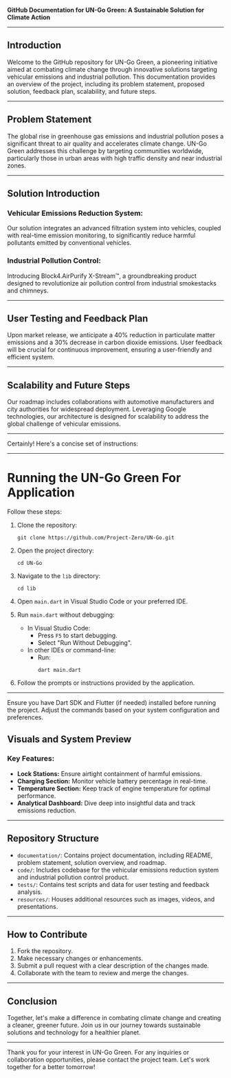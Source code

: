 **GitHub Documentation for UN-Go Green: A Sustainable Solution for Climate Action**

---

## Introduction

Welcome to the GitHub repository for UN-Go Green, a pioneering initiative aimed at combating climate change through innovative solutions targeting vehicular emissions and industrial pollution. This documentation provides an overview of the project, including its problem statement, proposed solution, feedback plan, scalability, and future steps.

---

## Problem Statement

The global rise in greenhouse gas emissions and industrial pollution poses a significant threat to air quality and accelerates climate change. UN-Go Green addresses this challenge by targeting communities worldwide, particularly those in urban areas with high traffic density and near industrial zones.

---

## Solution Introduction

### Vehicular Emissions Reduction System:
Our solution integrates an advanced filtration system into vehicles, coupled with real-time emission monitoring, to significantly reduce harmful pollutants emitted by conventional vehicles.

### Industrial Pollution Control:
Introducing Block4.AirPurify X-Stream™, a groundbreaking product designed to revolutionize air pollution control from industrial smokestacks and chimneys.

---

## User Testing and Feedback Plan

Upon market release, we anticipate a 40% reduction in particulate matter emissions and a 30% decrease in carbon dioxide emissions. User feedback will be crucial for continuous improvement, ensuring a user-friendly and efficient system.

---

## Scalability and Future Steps

Our roadmap includes collaborations with automotive manufacturers and city authorities for widespread deployment. Leveraging Google technologies, our architecture is designed for scalability to address the global challenge of vehicular emissions.

---
Certainly! Here's a concise set of instructions:

---

# Running the UN-Go Green For Application

Follow these steps:

1. Clone the repository:
   ```
   git clone https://github.com/Project-Zero/UN-Go.git
   ```

2. Open the project directory:
   ```
   cd UN-Go
   ```

3. Navigate to the `lib` directory:
   ```
   cd lib
   ```

4. Open `main.dart` in Visual Studio Code or your preferred IDE.

5. Run `main.dart` without debugging:
   - In Visual Studio Code:
     - Press `F5` to start debugging.
     - Select "Run Without Debugging".
   - In other IDEs or command-line:
     - Run:
       ```
       dart main.dart
       ```

6. Follow the prompts or instructions provided by the application.

---

Ensure you have Dart SDK and Flutter (if needed) installed before running the project. Adjust the commands based on your system configuration and preferences.
## Visuals and System Preview

### Key Features:

- **Lock Stations:** Ensure airtight containment of harmful emissions.
- **Charging Section:** Monitor vehicle battery percentage in real-time.
- **Temperature Section:** Keep track of engine temperature for optimal performance.
- **Analytical Dashboard:** Dive deep into insightful data and track emissions reduction.

---

## Repository Structure

- `documentation/`: Contains project documentation, including README, problem statement, solution overview, and roadmap.
- `code/`: Includes codebase for the vehicular emissions reduction system and industrial pollution control product.
- `tests/`: Contains test scripts and data for user testing and feedback analysis.
- `resources/`: Houses additional resources such as images, videos, and presentations.

---

## How to Contribute

1. Fork the repository.
2. Make necessary changes or enhancements.
3. Submit a pull request with a clear description of the changes made.
4. Collaborate with the team to review and merge the changes.

---

## Conclusion

Together, let's make a difference in combating climate change and creating a cleaner, greener future. Join us in our journey towards sustainable solutions and technology for a healthier planet.

---

Thank you for your interest in UN-Go Green. For any inquiries or collaboration opportunities, please contact the project team. Let's work together for a better tomorrow!
